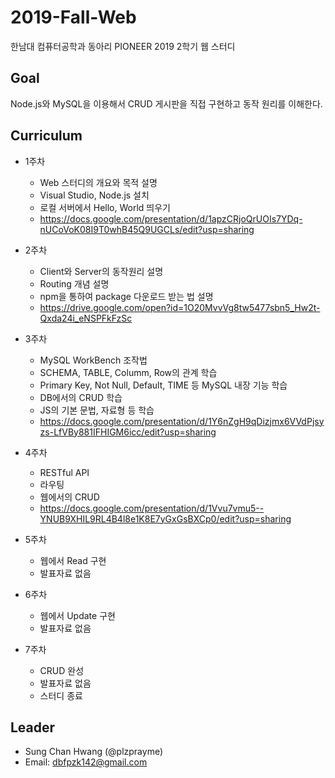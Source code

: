 # 2019-Fall-Web
한남대 컴퓨터공학과 동아리 PIONEER 2019 2학기 웹 스터디

## Goal
Node.js와 MySQL을 이용해서 CRUD 게시판을 직접 구현하고 동작 원리를 이해한다.

## Curriculum

* 1주차
  * Web 스터디의 개요와 목적 설명
  * Visual Studio, Node.js 설치
  * 로컬 서버에서 Hello, World 띄우기
  * https://docs.google.com/presentation/d/1apzCRjoQrUOIs7YDq-nUCoVoK08I9T0whB45Q9UGCLs/edit?usp=sharing
  
* 2주차
  * Client와 Server의 동작원리 설명
  * Routing 개념 설명
  * npm을 통하여 package 다운로드 받는 법 설명
  * https://drive.google.com/open?id=1O20MvvVg8tw5477sbn5_Hw2t-Qxda24i_eNSPFkFzSc
  
* 3주차
  * MySQL WorkBench 조작법
  * SCHEMA, TABLE, Columm, Row의 관계 학습
  * Primary Key, Not Null, Default, TIME 등 MySQL 내장 기능 학습
  * DB에서의 CRUD 학습
  * JS의 기본 문법, 자료형 등 학습
  * https://docs.google.com/presentation/d/1Y6nZgH9qDizjmx6VVdPjsyzs-LfVBy881IFHIGM6icc/edit?usp=sharing

* 4주차
  * RESTful API
  * 라우팅
  * 웹에서의 CRUD
  * https://docs.google.com/presentation/d/1Vvu7vmu5--YNUB9XHIL9RL4B4l8e1K8E7yGxGsBXCp0/edit?usp=sharing

* 5주차
  * 웹에서 Read 구현
  * 발표자료 없음

* 6주차
  * 웹에서 Update 구현
  * 발표자료 없음

* 7주차
  * CRUD 완성
  * 발표자료 없음
  * 스터디 종료

## Leader
* Sung Chan Hwang (@plzprayme)
* Email: dbfpzk142@gmail.com